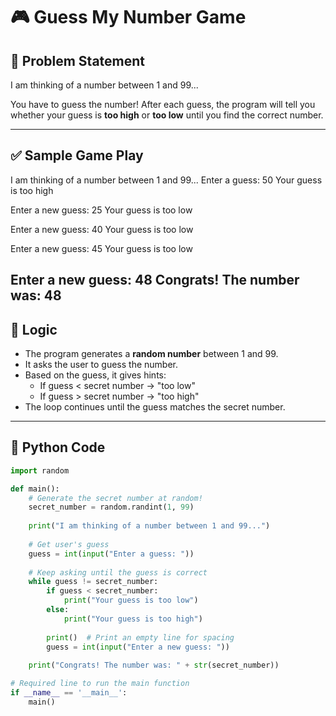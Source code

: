 # 🎮 Guess My Number Game

## 📝 Problem Statement

I am thinking of a number between 1 and 99...

You have to guess the number! After each guess, the program will tell you whether your guess is **too high** or **too low** until you find the correct number.

---

## ✅ Sample Game Play

I am thinking of a number between 1 and 99... Enter a guess: 50 Your guess is too high

Enter a new guess: 25 Your guess is too low

Enter a new guess: 40 Your guess is too low

Enter a new guess: 45 Your guess is too low

Enter a new guess: 48 Congrats! The number was: 48
---

## 🧠 Logic

- The program generates a **random number** between 1 and 99.
- It asks the user to guess the number.
- Based on the guess, it gives hints:
  - If guess < secret number → "too low"
  - If guess > secret number → "too high"
- The loop continues until the guess matches the secret number.

---

## 🧾 Python Code

```python
import random

def main():
    # Generate the secret number at random!
    secret_number = random.randint(1, 99)
    
    print("I am thinking of a number between 1 and 99...")
    
    # Get user's guess
    guess = int(input("Enter a guess: "))
    
    # Keep asking until the guess is correct
    while guess != secret_number:
        if guess < secret_number:
            print("Your guess is too low")
        else:
            print("Your guess is too high")
        
        print()  # Print an empty line for spacing
        guess = int(input("Enter a new guess: "))
    
    print("Congrats! The number was: " + str(secret_number))

# Required line to run the main function
if __name__ == '__main__':
    main()
